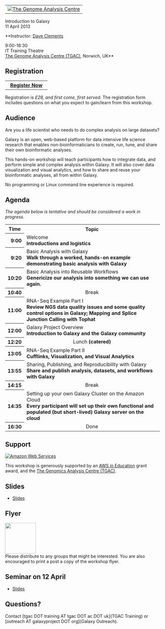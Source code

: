 <div class='center'>
<table>
  <tr>
    <td style=" border: none; text-align: center; vertical-align: middle;"> <a href='http://www.tgac.ac.uk/'><img src='/Images/Logos/TGACLogo.png' alt='The Genome Analysis Centre'  /></a> </td>
  </tr>
</table>


<div class='title'>Introduction to Galaxy<br />11 April 2013</div>

**Instructor: [Dave Clements](/src/DaveClements/index.md)

9:00-16:30<br />
IT Training Theatre<br />
[The Genome Analysis Centre (TGAC)](http://www.tgac.ac.uk/), Norwich, UK**


</div>

## Registration

<div class='right'>
<table>
  <tr>
    <th> &nbsp;&nbsp;<a href='http://www.tgac.ac.uk/galaxy-workshop/register/'>Register Now</a>&nbsp;&nbsp; </th>
  </tr>
</table>

</div>

Registration is *£28, and first come, first served*.  The registration form includes questions on what you expect to gain/learn from this workshop.

## Audience
Are you a life scientist who needs to do complex analysis on large datasets?

Galaxy is an open, web-based platform for data intensive life science research that enables non-bioinformaticians to create, run, tune, and share their own bioinformatic analyses.

This hands-on workshop will teach participants how to integrate data, and perform simple and complex analysis within Galaxy.  It will also cover data visualization and visual analytics, and how to share and reuse your bioinformatic analyses, all from within Galaxy.

No programming or Linux command line experience is required.

## Agenda

*The agenda below is tentative and should be considered a work in progress.*

<table>
  <tr class="th" >
    <th> Time </th>
    <th> Topic </th>
  </tr>
  <tr>
    <th style=" text-align: right;"> 9:00 </th>
    <td> </strong>Welcome<strong><div class='indent'>Introductions and logistics</div> </td>
  </tr>
  <tr>
    <th style=" text-align: right;"> 9:20 </th>
    <td> </strong>Basic Analysis with Galaxy<strong><div class='indent'>Walk through a worked, hands-on example demonstrating basic analysis with Galaxy</div> </td>
  </tr>
  <tr>
    <th style=" text-align: right;"> 10:20 </th>
    <td> </strong>Basic Analysis into Reusable Workflows<strong><div class='indent'>Genericize our analysis into something we can use again.</div> </td>
  </tr>
  <tr>
    <th style=" text-align: right;"> 10:40 </th>
    <td style=" text-align: center;"> </strong>Break<strong> </td>
  </tr>
  <tr>
    <th style=" text-align: right;"> 11:00 </th>
    <td> </strong>RNA-Seq Example Part I<strong><div class='indent'>Review NGS data quality issues and some quality control options in Galaxy; Mapping and Splice Junction Calling with Tophat</div> </td>
  </tr>
  <tr>
    <th style=" text-align: right;"> 12:00 </th>
    <td> </strong>Galaxy Project Overview<strong><div class='indent'>Introduction to Galaxy and the Galaxy community</div> </td>
  </tr>
  <tr>
    <th style=" text-align: right;"> 12:20 </th>
    <td style=" text-align: center;"> </strong>Lunch<strong> (catered) </td>
  </tr>
  <tr>
    <th style=" text-align: right;"> 13:05 </th>
    <td> </strong>RNA-Seq Example Part II<strong><div class='indent'>Cufflinks, Visualization, and Visual Analytics</div> </td>
  </tr>
  <tr>
    <th style=" text-align: right;"> 13:55 </th>
    <td> </strong>Sharing, Publishing, and Reproducibility with Galaxy<strong><div class='indent'>Share and publish analysis, datasets, and workflows with Galaxy</div> </td>
  </tr>
  <tr>
    <th style=" text-align: right;"> 14:15 </th>
    <td style=" text-align: center;"> </strong>Break<strong> </td>
  </tr>
  <tr>
    <th style=" text-align: right;"> 14:35 </th>
    <td> </strong>Setting up your own Galaxy Cluster on the Amazon Cloud<strong><div class='indent'>Every participant will set up their own functional and populated (but short-lived) Galaxy server on the cloud </div> </td>
  </tr>
  <tr>
    <th style=" text-align: right;"> 16:30 </th>
    <td style=" text-align: center;"> </strong>Done<strong> </td>
  </tr>
</table>



## Support
<div class='right'><a href='http://aws.amazon.com/'><img src='/Images/Logos/AWSLogo.png' alt='Amazon Web Services' /></a></div>

This workshop is generously supported by an [AWS in Education](http://aws.amazon.com/education/) grant award, and the [The Genomics Analysis Centre (TGAC)](http://tgac.ac.uk).

## Slides

* [Slides](ATTACHMENT_URLDocuments/Presentations/201304TGACWorkshop.pdf)

## Flyer

<div class='right'><a href='/attachment:TGACGalaxy2013.pdf'><img src='/TGACGalaxy2013Thumb.png' alt='' width="100" /></a></div>
Please distribute to any groups that might be interested.  You are also encouraged to print a post a copy of the workshop flyer.

## Seminar on 12 April

* [Slides](ATTACHMENT_URLDocuments/Presentations/2013TGACTalk.pdf)

## Questions?

Contact [tgac DOT training AT tgac DOT ac DOT uk](TGAC Training) or [outreach AT galaxyproject DOT org](Galaxy Outreach).
